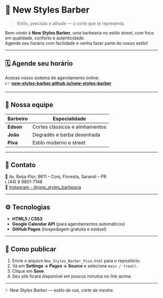 # 💈 New Styles Barber

> Estilo, precisão e atitude — o corte que te representa.

Bem-vindo à **New Styles Barber**, uma barbearia no estilo *street*, com foco em qualidade, conforto e autenticidade.  
Agende seu horário com facilidade e venha fazer parte do nosso estilo!

---

## 🗓️ Agende seu horário

Acesse nosso sistema de agendamento online:  
👉 [**new-styles-barber.github.io/new-styles-barber**](https://seuusuario.github.io/new-styles-barber)

---

## 👥 Nossa equipe

| Barbeiro | Especialidade |
|-----------|----------------|
| **Edson** | Cortes clássicos e alinhamentos |
| **João** | Degradês e barba desenhada |
| **Piva** | Estilo moderno e street |

---

## 💬 Contato

📍 Av. Beija-Flor, 9611 – Conj. Floresta, Sarandi – PR  
📞 (44) 9 9801-7148  
📸 [Instagram - @new_styles_barbearia](https://www.instagram.com/new_styles_barbearia)

---

## ⚙️ Tecnologias

- **HTML5 / CSS3**
- **Google Calendar API** (para agendamentos automáticos)
- **GitHub Pages** (hospedagem gratuita e estável)

---

## 🚀 Como publicar

1. Envie o arquivo `New_Styles_Barber_Piva.html` para o repositório.  
2. Vá em **Settings → Pages → Source** e selecione `main / (root)`.  
3. Clique em **Save**.  
4. Seu site ficará disponível em poucos minutos no link acima.

---

✨ _New Styles Barber — estilo de rua, corte de mestre._

